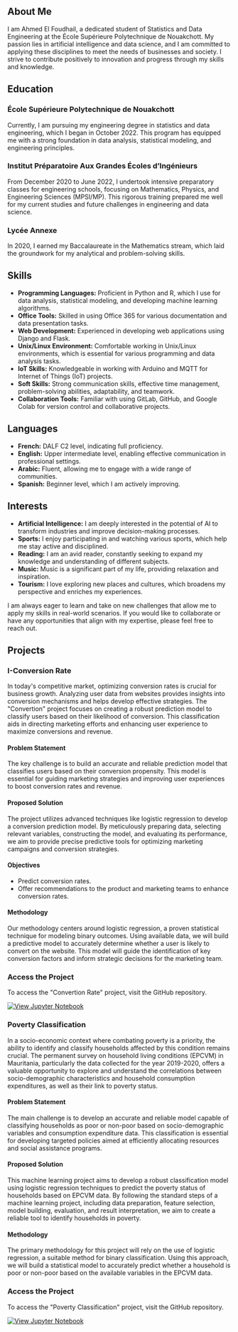 

## About Me

I am Ahmed El Foudhail, a dedicated student of Statistics and Data Engineering at the École Supérieure Polytechnique de Nouakchott. My passion lies in artificial intelligence and data science, and I am committed to applying these disciplines to meet the needs of businesses and society. I strive to contribute positively to innovation and progress through my skills and knowledge.

## Education

### École Supérieure Polytechnique de Nouakchott
Currently, I am pursuing my engineering degree in statistics and data engineering, which I began in October 2022. This program has equipped me with a strong foundation in data analysis, statistical modeling, and engineering principles.

### Institut Préparatoire Aux Grandes Écoles d’Ingénieurs
From December 2020 to June 2022, I undertook intensive preparatory classes for engineering schools, focusing on Mathematics, Physics, and Engineering Sciences (MPSI/MP). This rigorous training prepared me well for my current studies and future challenges in engineering and data science.

### Lycée Annexe
In 2020, I earned my Baccalaureate in the Mathematics stream, which laid the groundwork for my analytical and problem-solving skills.

## Skills

- **Programming Languages:** Proficient in Python and R, which I use for data analysis, statistical modeling, and developing machine learning algorithms.
- **Office Tools:** Skilled in using Office 365 for various documentation and data presentation tasks.
- **Web Development:** Experienced in developing web applications using Django and Flask.
- **Unix/Linux Environment:** Comfortable working in Unix/Linux environments, which is essential for various programming and data analysis tasks.
- **IoT Skills:** Knowledgeable in working with Arduino and MQTT for Internet of Things (IoT) projects.
- **Soft Skills:** Strong communication skills, effective time management, problem-solving abilities, adaptability, and teamwork.
- **Collaboration Tools:** Familiar with using GitLab, GitHub, and Google Colab for version control and collaborative projects.

## Languages

- **French:** DALF C2 level, indicating full proficiency.
- **English:** Upper intermediate level, enabling effective communication in professional settings.
- **Arabic:** Fluent, allowing me to engage with a wide range of communities.
- **Spanish:** Beginner level, which I am actively improving.

## Interests

- **Artificial Intelligence:** I am deeply interested in the potential of AI to transform industries and improve decision-making processes.
- **Sports:** I enjoy participating in and watching various sports, which help me stay active and disciplined.
- **Reading:** I am an avid reader, constantly seeking to expand my knowledge and understanding of different subjects.
- **Music:** Music is a significant part of my life, providing relaxation and inspiration.
- **Tourism:** I love exploring new places and cultures, which broadens my perspective and enriches my experiences.

I am always eager to learn and take on new challenges that allow me to apply my skills in real-world scenarios. If you would like to collaborate or have any opportunities that align with my expertise, please feel free to reach out.


## Projects

### I-Conversion Rate


In today's competitive market, optimizing conversion rates is crucial for business growth. Analyzing user data from websites provides insights into conversion mechanisms and helps develop effective strategies. The "Convertion" project focuses on creating a robust prediction model to classify users based on their likelihood of conversion. This classification aids in directing marketing efforts and enhancing user experience to maximize conversions and revenue.

#### Problem Statement
The key challenge is to build an accurate and reliable prediction model that classifies users based on their conversion propensity. This model is essential for guiding marketing strategies and improving user experiences to boost conversion rates and revenue.

#### Proposed Solution
The project utilizes advanced techniques like logistic regression to develop a conversion prediction model. By meticulously preparing data, selecting relevant variables, constructing the model, and evaluating its performance, we aim to provide precise predictive tools for optimizing marketing campaigns and conversion strategies.

#### Objectives
- Predict conversion rates.
- Offer recommendations to the product and marketing teams to enhance conversion rates.

#### Methodology
Our methodology centers around logistic regression, a proven statistical technique for modeling binary outcomes. Using available data, we will build a predictive model to accurately determine whether a user is likely to convert on the website. This model will guide the identification of key conversion factors and inform strategic decisions for the marketing team.

### Access the Project 


To access the "Convertion Rate" project, visit the GitHub repository.

[![View Jupyter Notebook](https://img.shields.io/badge/View-Jupyter%20Notebook-orange?style=for-the-badge&logo=jupyter)](https://github.com/AhmedFoudhail/Convertion_Rate/blob/847d505767295db2866316b79cbe6590d78659f4/Conversion_Rate.ipynb)


### Poverty Classification

In a socio-economic context where combating poverty is a priority, the ability to identify and classify households affected by this condition remains crucial. The permanent survey on household living conditions (EPCVM) in Mauritania, particularly the data collected for the year 2019-2020, offers a valuable opportunity to explore and understand the correlations between socio-demographic characteristics and household consumption expenditures, as well as their link to poverty status.

#### Problem Statement

The main challenge is to develop an accurate and reliable model capable of classifying households as poor or non-poor based on socio-demographic variables and consumption expenditure data. This classification is essential for developing targeted policies aimed at efficiently allocating resources and social assistance programs.

#### Proposed Solution

This machine learning project aims to develop a robust classification model using logistic regression techniques to predict the poverty status of households based on EPCVM data. By following the standard steps of a machine learning project, including data preparation, feature selection, model building, evaluation, and result interpretation, we aim to create a reliable tool to identify households in poverty.

#### Methodology

The primary methodology for this project will rely on the use of logistic regression, a suitable method for binary classification. Using this approach, we will build a statistical model to accurately predict whether a household is poor or non-poor based on the available variables in the EPCVM data.

### Access the Project

To access the "Poverty Classification" project, visit the GitHub repository.

[![View Jupyter Notebook](https://img.shields.io/badge/View-Jupyter%20Notebook-orange?style=for-the-badge&logo=jupyter)](https://github.com/AhmedFoudhail/Poverty_classification/blob/d479304f58db78e856bff9ad4cb974ebbb83700d/Classification%20et%20ciblage%20des%20menages%20pauvres.ipynb)

